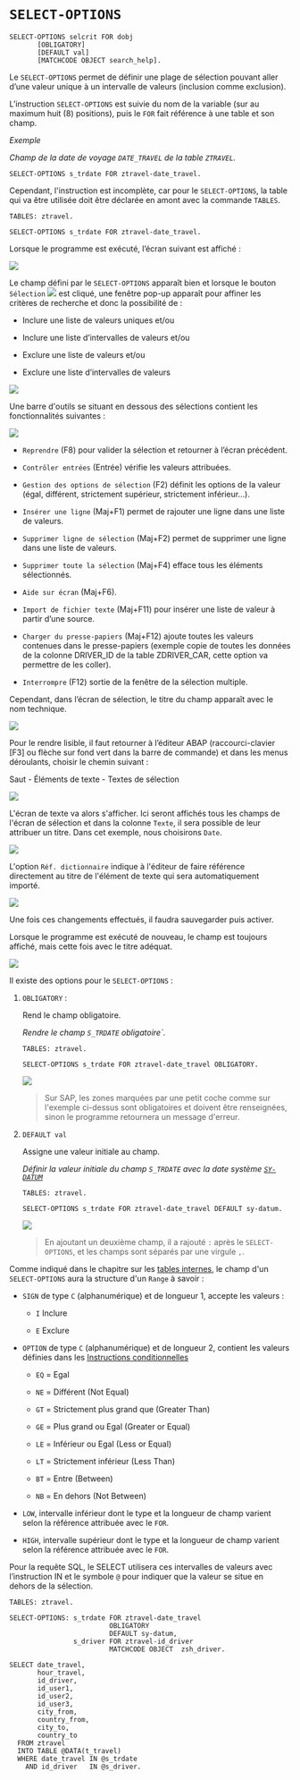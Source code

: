 # **`SELECT-OPTIONS`**

```JS
SELECT-OPTIONS selcrit FOR dobj
       [OBLIGATORY]
       [DEFAULT val]
       [MATCHCODE OBJECT search_help].
```

Le `SELECT-OPTIONS` permet de définir une plage de sélection pouvant aller d’une valeur unique à un intervalle de valeurs (inclusion comme exclusion).

L’instruction `SELECT-OPTIONS` est suivie du nom de la variable (sur au maximum huit (8) positions), puis le `FOR` fait référence à une table et son champ.

_Exemple_

_Champ de la date de voyage `DATE_TRAVEL` de la table `ZTRAVEL`._

```JS
SELECT-OPTIONS s_trdate FOR ztravel-date_travel.
```

Cependant, l'instruction est incomplète, car pour le `SELECT-OPTIONS`, la table qui va être utilisée doit être déclarée en amont avec la commande `TABLES`.

```JS
TABLES: ztravel.

SELECT-OPTIONS s_trdate FOR ztravel-date_travel.
```

Lorsque le programme est exécuté, l’écran suivant est affiché :

![](../../99%20-%20Ressources/12_Screen%20-%2002%20-%2001%20-%2001.png)

Le champ défini par le `SELECT-OPTIONS` apparaît bien et lorsque le bouton `Sélection` ![](../../99%20-%20Ressources/12_Screen%20-%2002%20-%2001%20-%2002.png) est cliqué, une fenêtre pop-up apparaît pour affiner les critères de recherche et donc la possibilité de :

- Inclure une liste de valeurs uniques et/ou

- Inclure une liste d’intervalles de valeurs et/ou

- Exclure une liste de valeurs et/ou

- Exclure une liste d’intervalles de valeurs

![](../../99%20-%20Ressources/12_Screen%20-%2002%20-%2001%20-%2003.png)

Une barre d'outils se situant en dessous des sélections contient les fonctionnalités suivantes :

![](../../99%20-%20Ressources/12_Screen%20-%2002%20-%2001%20-%2004.png)

- `Reprendre` (F8) pour valider la sélection et retourner à l’écran précédent.

- `Contrôler entrées` (Entrée) vérifie les valeurs attribuées.

- `Gestion des options de sélection` (F2) définit les options de la valeur (égal, différent, strictement supérieur, strictement inférieur...).

- `Insérer une ligne` (Maj+F1) permet de rajouter une ligne dans une liste de valeurs.

- `Supprimer ligne de sélection` (Maj+F2) permet de supprimer une ligne dans une liste de valeurs.

- `Supprimer toute la sélection` (Maj+F4) efface tous les éléments sélectionnés.

- `Aide sur écran` (Maj+F6).

- `Import de fichier texte` (Maj+F11) pour insérer une liste de valeur à partir d’une source.

- `Charger du presse-papiers` (Maj+F12) ajoute toutes les valeurs contenues dans le presse-papiers (exemple copie de toutes les données de la colonne DRIVER_ID de la table ZDRIVER_CAR, cette option va permettre de les coller).

- `Interrompre` (F12) sortie de la fenêtre de la sélection multiple.

Cependant, dans l’écran de sélection, le titre du champ apparaît avec le nom technique.

![](../../99%20-%20Ressources/12_Screen%20-%2002%20-%2001%20-%2005.png)

Pour le rendre lisible, il faut retourner à l’éditeur ABAP (raccourci-clavier [F3] ou flèche sur fond vert dans la barre de commande) et dans les menus déroulants, choisir le chemin suivant :

Saut - Éléments de texte - Textes de sélection

![](../../99%20-%20Ressources/12_Screen%20-%2002%20-%2001%20-%2006.png)

L'écran de texte va alors s'afficher. Ici seront affichés tous les champs de l'écran de sélection et dans la colonne `Texte`, il sera possible de leur attribuer un titre. Dans cet exemple, nous choisirons `Date`.

![](../../99%20-%20Ressources/12_Screen%20-%2002%20-%2001%20-%2007.png)

L'option `Réf. dictionnaire` indique à l'éditeur de faire référence directement au titre de l'élément de texte qui sera automatiquement importé.

![](../../99%20-%20Ressources/12_Screen%20-%2002%20-%2001%20-%2008.png)

Une fois ces changements effectués, il faudra sauvegarder puis activer.

Lorsque le programme est exécuté de nouveau, le champ est toujours affiché, mais cette fois avec le titre adéquat.

![](../../99%20-%20Ressources/12_Screen%20-%2002%20-%2001%20-%2009.png)

Il existe des options pour le `SELECT-OPTIONS` :

1. `OBLIGATORY` :

   Rend le champ obligatoire.

   _Rendre le champ `S_TRDATE` obligatoire`._

   ```JS
   TABLES: ztravel.

   SELECT-OPTIONS s_trdate FOR ztravel-date_travel OBLIGATORY.
   ```

   ![](../../99%20-%20Ressources/12_Screen%20-%2002%20-%2001%20-%2010.png)

   > Sur SAP, les zones marquées par une petit coche comme sur l'exemple ci-dessus sont obligatoires et doivent être renseignées, sinon le programme retournera un message d'erreur.

2. `DEFAULT val`

   Assigne une valeur initiale au champ.

   _Définir la valeur initiale du champ `S_TRDATE` avec la date système [`SY-DATUM`](../../99%20-%20Help/02_SY-SYSTEM.md)_

   ```JS
   TABLES: ztravel.

   SELECT-OPTIONS s_trdate FOR ztravel-date_travel DEFAULT sy-datum.
   ```

   ![](../../99%20-%20Ressources/12_Screen%20-%2002%20-%2001%20-%2011.png)

   > En ajoutant un deuxième champ, il a rajouté `:` après le `SELECT-OPTIONS`, et les champs sont séparés par une virgule `,`.

Comme indiqué dans le chapitre sur les [tables internes](../../07%20-%20Tables_Internes/01%20-%20tables%20internes.md), le champ d'un `SELECT-OPTIONS` aura la structure d'un `Range` à savoir :

- `SIGN` de type `C` (alphanumérique) et de longueur 1, accepte les valeurs :

  - `I` Inclure

  - `E` Exclure

- `OPTION` de type `C` (alphanumérique) et de longueur 2, contient les valeurs définies dans les [Instructions conditionnelles](../../02%20-%20Conditions/01%20-%20if%20endif.md)

  - `EQ` = Egal

  - `NE` = Différent (Not Equal)

  - `GT` = Strictement plus grand que (Greater Than)

  - `GE` = Plus grand ou Egal (Greater or Equal)

  - `LE` = Inférieur ou Egal (Less or Equal)

  - `LT` = Strictement inférieur (Less Than)

  - `BT` = Entre (Between)

  - `NB` = En dehors (Not Between)

- `LOW`, intervalle inférieur dont le type et la longueur de champ varient selon la référence attribuée avec le `FOR`.

- `HIGH`, intervalle supérieur dont le type et la longueur de champ varient selon la référence attribuée avec le `FOR`.

Pour la requête SQL, le SELECT utilisera ces intervalles de valeurs avec l’instruction IN et le symbole `@` pour indiquer que la valeur se situe en dehors de la sélection.

```JS
TABLES: ztravel.

SELECT-OPTIONS: s_trdate FOR ztravel-date_travel
                         OBLIGATORY
                         DEFAULT sy-datum,
                s_driver FOR ztravel-id_driver
                         MATCHCODE OBJECT  zsh_driver.

SELECT date_travel,
       hour_travel,
       id_driver,
       id_user1,
       id_user2,
       id_user3,
       city_from,
       country_from,
       city_to,
       country_to
  FROM ztravel
  INTO TABLE @DATA(t_travel)
  WHERE date_travel IN @s_trdate
    AND id_driver   IN @s_driver.
```

